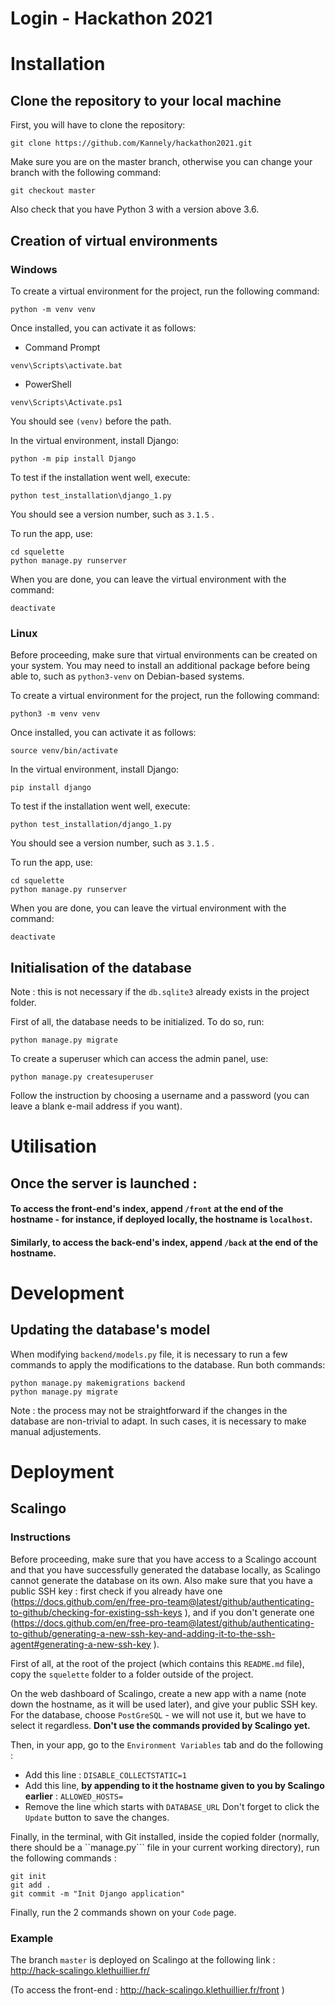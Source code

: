# Login - Hackathon 2021

# Installation

## Clone the repository to your local machine

First, you will have to clone the repository:
```
git clone https://github.com/Kannely/hackathon2021.git
```

Make sure you are on the master branch, otherwise you can change your branch with the following command:
```
git checkout master
```

Also check that you have Python 3 with a version above 3.6.

## Creation of virtual environments

### Windows 

To create a virtual environment for the project, run the following command:
```
python -m venv venv
```
Once installed, you can activate it as follows:
* Command Prompt
```
venv\Scripts\activate.bat
```
* PowerShell
```
venv\Scripts\Activate.ps1
```
You should see ```(venv)``` before the path.

In the virtual environment, install Django:
```
python -m pip install Django
```

To test if the installation went well, execute:
```
python test_installation\django_1.py
```
You should see a version number, such as ```3.1.5``` .

To run the app, use:
```
cd squelette
python manage.py runserver
```

When you are done, you can leave the virtual environment with the command:
```
deactivate
```

### Linux 

Before proceeding, make sure that virtual environments can be created on your system. You may need to install an additional package before being able to, such as ```python3-venv``` on Debian-based systems.

To create a virtual environment for the project, run the following command:
```
python3 -m venv venv
```
Once installed, you can activate it as follows:
```
source venv/bin/activate
```

In the virtual environment, install Django:
```
pip install django
```

To test if the installation went well, execute:
```
python test_installation/django_1.py
```
You should see a version number, such as ```3.1.5``` .

To run the app, use:
```
cd squelette
python manage.py runserver
```

When you are done, you can leave the virtual environment with the command:
```
deactivate
```

## Initialisation of the database

Note : this is not necessary if the ```db.sqlite3``` already exists in the project folder.

First of all, the database needs to be initialized. To do so, run:
```
python manage.py migrate
```

To create a superuser which can access the admin panel, use:
```
python manage.py createsuperuser
```
Follow the instruction by choosing a username and a password (you can leave a blank e-mail address if you want).

# Utilisation

## Once the server is launched :

#### To access the front-end's index, append ```/front``` at the end of the hostname - for instance, if deployed locally, the hostname is ```localhost```.
#### Similarly, to access the back-end's index, append ```/back``` at the end of the hostname.

# Development

## Updating the database's model

When modifying ```backend/models.py``` file, it is necessary to run a few commands to apply the modifications to the database. Run both commands:
```
python manage.py makemigrations backend
python manage.py migrate
```

Note : the process may not be straightforward if the changes in the database are non-trivial to adapt. In such cases, it is necessary to make manual adjustements.

# Deployment

## Scalingo

### Instructions

Before proceeding, make sure that you have access to a Scalingo account and that you have successfully generated the database locally, as Scalingo cannot generate the database on its own. Also make sure that you have a public SSH key : first check if you already have one (https://docs.github.com/en/free-pro-team@latest/github/authenticating-to-github/checking-for-existing-ssh-keys ), and if you don't generate one (https://docs.github.com/en/free-pro-team@latest/github/authenticating-to-github/generating-a-new-ssh-key-and-adding-it-to-the-ssh-agent#generating-a-new-ssh-key ).

First of all, at the root of the project (which contains this ```README.md``` file), copy the ```squelette``` folder to a folder outside of the project.

On the web dashboard of Scalingo, create a new app with a name (note down the hostname, as it will be used later), and give your public SSH key. For the database, choose ```PostGreSQL``` - we will not use it, but we have to select it regardless. **Don't use the commands provided by Scalingo yet.**

Then, in your app, go to the ```Environment Variables``` tab and do the following :
 - Add this line : ```DISABLE_COLLECTSTATIC=1```
 - Add this line, **by appending to it the hostname given to you by Scalingo earlier** : ```ALLOWED_HOSTS=```
 - Remove the line which starts with ```DATABASE_URL```
Don't forget to click the ```Update``` button to save the changes.

Finally, in the terminal, with Git installed, inside the copied folder (normally, there should be a ``manage.py``` file in your current working directory), run the following commands :
```
git init
git add .
git commit -m "Init Django application"
```

Finally, run the 2 commands shown on your ```Code``` page.

### Example

The branch ```master``` is deployed on Scalingo at the following link : http://hack-scalingo.klethuillier.fr/

(To access the front-end : http://hack-scalingo.klethuillier.fr/front )
